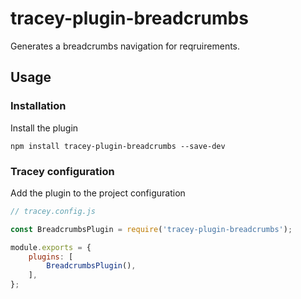 # tracey-plugin-breadcrumbs

Generates a breadcrumbs navigation for reqruirements.

## Usage

### Installation

Install the plugin

`npm install tracey-plugin-breadcrumbs --save-dev`

### Tracey configuration

Add the plugin to the project configuration

```js
// tracey.config.js

const BreadcrumbsPlugin = require('tracey-plugin-breadcrumbs');

module.exports = {
    plugins: [
        BreadcrumbsPlugin(),
    ],
};
```
